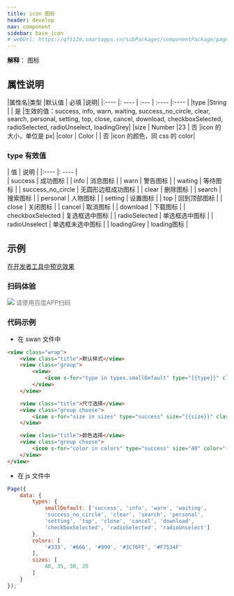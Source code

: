 ```yaml
---
title: icon 图标
header: develop
nav: component
sidebar: base_icon
# webUrl: https://qft12m.smartapps.cn/subPackages/componentPackage/pages/icon/icon
---
```


**解释**： 图标

##  属性说明 

|属性名|类型  |默认值  | 必填 |说明|
|:---- |: ---- | :--- | :---- |:---- | 
|type |String  | | 是 |生效的值：success, info, warn, waiting, success_no_circle, clear, search, personal, setting, top, close, cancel, download, checkboxSelected, radioSelected, radioUnselect, loadingGrey|
|size | Number  |23 | 否 |icon 的大小，单位是 px|
|color | Color |   | 否 |icon 的颜色，同 css 的 color|

###  type 有效值  

| 值 | 说明 |
|:---- |: ---- |  
| success | 成功图标 |
| info | 消息图标 |
| warn | 警告图标 |
| waiting | 等待图标 |
| success_no_circle | 无圆形边框成功图标 |
| clear | 删除图标 |
| search | 搜索图标 |
| personal | 人物图标 |
| setting | 设置图标 |
| top | 回到顶部图标 |
| close | 关闭图标 |
| cancel | 取消图标 |
| download | 下载图标 |
| checkboxSelected | 复选框选中图标 |
| radioSelected | 单选框选中图标 |
| radioUnselect | 单选框未选中图标 |
| loadingGrey | loading图标 |

## 示例

<a href="swanide://fragment/2862c151ac430c745783b1a1696204b41577360560694" title="在开发者工具中预览效果" target="_self">在开发者工具中预览效果</a>

### 扫码体验

<div class='scan-code-container'>
    <img src="https://b.bdstatic.com/miniapp/assets/images/doc_demo/icon.png" class="demo-qrcode-image" />
    <font color=#777 12px>请使用百度APP扫码</font>
</div>

 

###  代码示例 



* 在 swan 文件中

```html
<view class="wrap">
    <view class="title">默认样式</view>
    <view class="group">
        <view>
            <icon s-for="type in types.smallDefault" type="{{type}}" class="small-default" />
        </view>
    </view>

    <view class="title">尺寸选择</view>
    <view class="group choose">
        <icon s-for="size in sizes" type="success" size="{{size}}" class="icon-size" />
    </view>

    <view class="title">颜色选择</view>
    <view class="group choose">
        <icon s-for="color in colors" type="success" size="40" color="{{color}}" class="icon-color" />
    </view>
</view>
```

* 在 js 文件中

```js
Page({
    data: {
        types: {
            smallDefault: ['success', 'info', 'warn', 'waiting',
            'success_no_circle', 'clear', 'search', 'personal',
            'setting', 'top', 'close', 'cancel', 'download',
            'checkboxSelected', 'radioSelected', 'radioUnselect']
        },
        colors: [
            '#333', '#666', '#999', '#3C76FF', '#F7534F'
        ],
        sizes: [
            40, 35, 30, 25
        ]
    }
});
```

